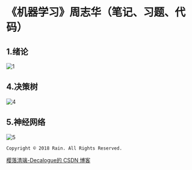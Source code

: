 # 《机器学习》周志华（笔记、习题、代码）


## 1.绪论

![1](https://github.com/Decalogue/AlgorithmMap/blob/master/img/ml/ml_zhou/1.png)

## 4.决策树

![4](https://github.com/Decalogue/AlgorithmMap/blob/master/img/ml/ml_zhou/4.png)

## 5.神经网络

![5](https://github.com/Decalogue/AlgorithmMap/blob/master/img/ml/ml_zhou/5.png)


`Copyright © 2018 Rain. All Rights Reserved.`

[樱落清璃-Decalogue的 CSDN 博客](https://www.decalogue.cn)
